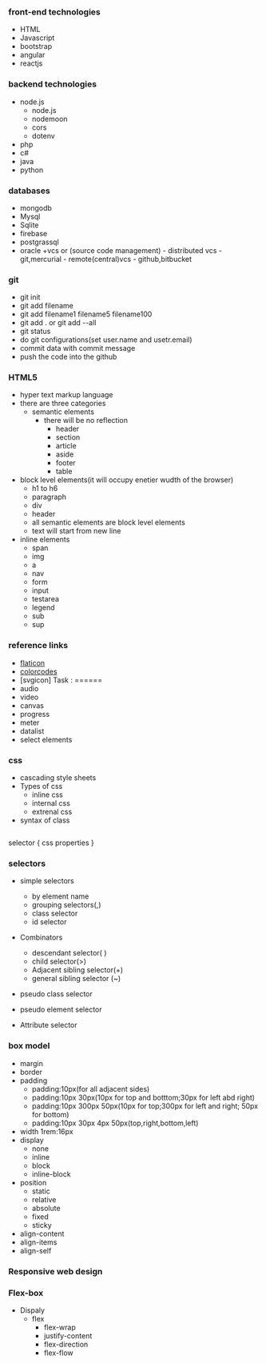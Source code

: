  ### front-end technologies
- HTML
- Javascript
- bootstrap
- angular
- reactjs


### backend technologies
- node.js
	- node.js
	- nodemoon
	- cors
	- dotenv
- php
- c#
- java
- python


### databases
- mongodb
- Mysql
- Sqlite
- firebase
- postgrassql
- oracle
+vcs   or (source code management)
	  - distributed vcs
                    - git,mercurial
          - remote(central)vcs
                    - github,bitbucket
### git 

- git init
- git add filename
- git add filename1 filename5 filename100
- git add . or git add --all
- git status
- do git configurations(set user.name and usetr.email)
- commit data with commit message
- push the code into the github


### HTML5

- hyper text markup language
- there are three categories 
    - semantic elements
	     - there will be no reflection
		    - header
			- section
			- article
			- aside
			- footer
			- table
- block level elements(it will occupy enetier wudth of the browser)
	- h1 to h6
	- paragraph
    - div
	- header
	- all semantic elements are block level elements 
	- text will start from new line 
- inline elements
	- span
	- img
	- a
	- nav
	- form
	- input
	- testarea
	- legend
	- sub
	- sup

### reference links
- [flaticon](https://www.flaticon.com/)
- [colorcodes](https://webaim.org/resources/contrastchecker/)
- [svgicon]
Task :
======
- audio
- video
- canvas 
- progress
- meter
- datalist
- select elements
### css

+ cascading style sheets
+ Types of css
  - inline css
  - internal css 
  - extrenal css
+ syntax of class
  ```
 selector {
	 css properties
 }  


### selectors
    
  + simple selectors
     - by element name
	 - grouping selectors(,)
	 - class selector
	 - id selector

+ Combinators
  + descendant selector( )
  + child selector(>)
  + Adjacent sibling selector(+)
  + general sibling selector (~)
+ pseudo class selector
+ pseudo element selector
+ Attribute selector  
### box model
  + margin
  + border
  + padding
	- padding:10px(for all adjacent sides)
	- padding:10px 30px(10px for top and botttom;30px for left abd right)
	- padding:10px 300px 50px(10px for top;300px for left and right; 50px for bottom)
	- padding:10px 30px 4px 50px(top,right,bottom,left)
  + width
  1rem:16px
+ display
     - none
	 - inline
	 - block
	 - inline-block
+ position
    - static
	- relative
	- absolute
	- fixed
	- sticky
+ align-content
+ align-items
+ align-self
### Responsive web design
### Flex-box
   
- Dispaly
    - flex
	   - flex-wrap
	   - justify-content
	   - flex-direction
	   - flex-flow


